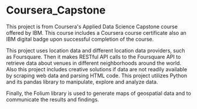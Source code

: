 # Coursera_Capstone
This project is from Coursera's Applied Data Science Capstone course offered by IBM. This course includes a Coursera course certificate also an IBM digital badge upon successful completion of the course.  

This project uses location data and different location data providers, such as Foursquare. Then it makes RESTful API calls to the Foursquare API to retrieve data about venues in different neighborhoods around the world. Also this project includes creative solutions if data are not readily available by scraping web data and parsing HTML code. This project utilizes Python and its pandas library to manipulate, explore and analyze data. 

Finally, the Folium library is used to generate maps of geospatial data and to communicate the results and findings.
